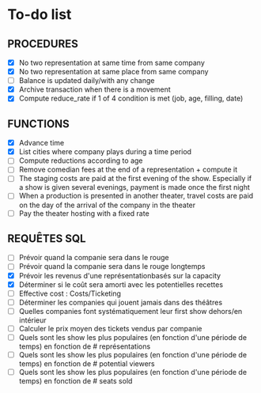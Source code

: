 # To-do list
## PROCEDURES
- [X] No two representation at same time from same company
- [X] No two representation at same place from same company
- [ ] Balance is updated daily/with any change
- [X] Archive transaction when there is a movement
- [X] Compute reduce_rate if 1 of 4 condition is met (job, age, filling, date)

## FUNCTIONS
- [x] Advance time
- [x] List cities where company plays during a time period
- [ ] Compute reductions according to age
- [ ] Remove comedian fees at the end of a representation + compute it
- [ ] The staging costs are paid at the first evening of the show. Especially if a show is given several evenings, payment is made once the first night
- [ ] When a production is presented in another theater, travel costs are paid on the day of the arrival of the company in the theater
- [ ] Pay the theater hosting with a fixed rate

## REQUÊTES SQL
- [ ] Prévoir quand la companie sera dans le rouge
- [ ] Prévoir quand la companie sera dans le rouge longtemps
- [X] Prévoir les revenus d'une représentationbasés sur la capacity 
- [X] Déterminer si le coût sera amorti avec les potentielles recettes
- [ ] Effective cost : Costs/Ticketing
- [ ] Déterminer les companies qui jouent jamais dans des théâtres
- [ ] Quelles companies font systématiquement leur first show dehors/en intérieur
- [ ] Calculer le prix moyen des tickets vendus par companie
- [ ] Quels sont les show les plus populaires (en fonction d'une période de temps) en fonction de # représentations
- [ ] Quels sont les show les plus populaires (en fonction d'une période de temps) en fonction de # potential viewers
- [ ] Quels sont les show les plus populaires (en fonction d'une période de temps) en fonction de # seats sold